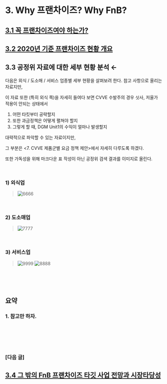 # 3. Why 프랜차이즈? Why FnB?

## [3.1 꼭 프랜차이즈여야 하는가?](https://github.com/DanielKim0728/blog/blob/master/3.1%20%EA%BC%AD%20%ED%94%84%EB%9E%9C%EC%B0%A8%EC%9D%B4%EC%A6%88%EC%97%AC%EC%95%BC%20%ED%95%98%EB%8A%94%EA%B0%80%3F.md)

## [3.2 2020년 기준 프랜차이즈 현황 개요](https://github.com/DanielKim0728/blog/blob/master/3.2%202020%EB%85%84%20%EA%B8%B0%EC%A4%80%20%ED%94%84%EB%9E%9C%EC%B0%A8%EC%9D%B4%EC%A6%88%20%ED%98%84%ED%99%A9%20%EA%B0%9C%EC%9A%94.md)

## 3.3 공정위 자료에 대한 세부 현황 분석 ←


다음은 외식 / 도소매 / 서비스 업종별 세부 현황을 살펴보려 한다.
참고 사항으로 올리는 자료지만,

이 자료 또한 (특히 외식 쪽)을 자세히 들여다 보면
CVVE 수발주의 경우 싯사, 저울가 적용이 안되는 상태에서 
1. 어떤 타킷부터 공략할지
2. 또한 과금정책은 어떻게 펼쳐야 할지
3. 그렇게 할 때, DGM Unit1의 수익이 얼마나 발생할지

대략적으로 파악할 수 있는 자료이지만,

그 부분은 <7. CVVE 제품군별 요금 정책 제안>에서 자세히 다루도록 하겠다.

또한 가독성을 위해 마크다운 표 작성이 아닌 공정위 검색 결과를 이미지로 올린다.

<br>

### 1) 외식업
> ![6666](https://user-images.githubusercontent.com/86754114/127778565-245edbd8-114f-4653-812b-b7c6a0f7f938.jpg)

<br>

### 2) 도소매업
> ![7777](https://user-images.githubusercontent.com/86754114/127778632-09b455ff-96d8-479b-bd74-841ee60906d6.jpg)

<br>

### 3) 서비스업
> ![9999](https://user-images.githubusercontent.com/86754114/127778732-8af1ee2d-0b17-4bc7-b0e4-7f07e6ccf08f.jpg)
> ![8888](https://user-images.githubusercontent.com/86754114/127778691-ee9cf3d2-0ed0-468e-ba46-4b3b62e89c00.jpg)





<br><br><br>

## 요약
### 1. 참고만 하자.



<br>
<br><br><br>

### [다음 글]

## [3.4 그 밖의 FnB 프랜차이즈 타깃 사업 전망과 시장타당성](https://github.com/DanielKim0728/blog/blob/master/3.4%20%EA%B7%B8%20%EB%B0%96%EC%9D%98%20FnB%20%ED%94%84%EB%9E%9C%EC%B0%A8%EC%9D%B4%EC%A6%88%20%ED%83%80%EA%B9%83%20%EC%82%AC%EC%97%85%20%EC%A0%84%EB%A7%9D%EA%B3%BC%20%EC%8B%9C%EC%9E%A5%ED%83%80%EB%8B%B9%EC%84%B1.md)
